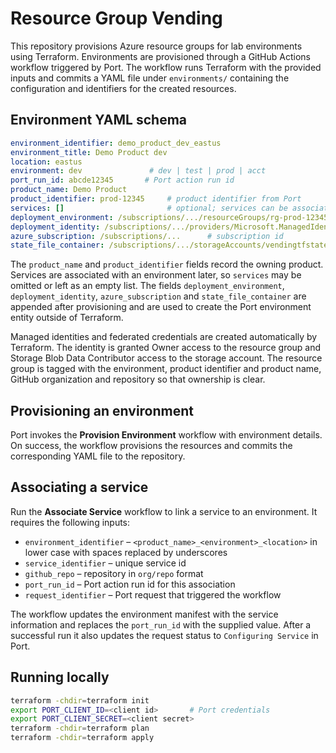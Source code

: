 # Resource Group Vending

This repository provisions Azure resource groups for lab environments using Terraform.
Environments are provisioned through a GitHub Actions workflow triggered by Port. The workflow runs Terraform with the provided inputs and commits a YAML file under `environments/` containing the configuration and identifiers for the created resources.

## Environment YAML schema
```yaml
environment_identifier: demo_product_dev_eastus
environment_title: Demo Product dev
location: eastus
environment: dev               # dev | test | prod | acct
port_run_id: abcde12345       # Port action run id
product_name: Demo Product
product_identifier: prod-12345     # product identifier from Port
services: []                       # optional; services can be associated later
deployment_environment: /subscriptions/.../resourceGroups/rg-prod-12345-dev-eastus
deployment_identity: /subscriptions/.../providers/Microsoft.ManagedIdentity/userAssignedIdentities/uai-prod-12345-dev-eastus
azure_subscription: /subscriptions/...      # subscription id
state_file_container: /subscriptions/.../storageAccounts/vendingtfstate/blobServices/default/containers/prod-12345dev
```
The `product_name` and `product_identifier` fields record the owning product. Services are associated with an environment later, so `services` may be omitted or left as an empty list. The fields `deployment_environment`, `deployment_identity`, `azure_subscription` and `state_file_container` are appended after provisioning and are used to create the Port environment entity outside of Terraform.

Managed identities and federated credentials are created automatically by Terraform. The identity is granted Owner access to the resource group and Storage Blob Data Contributor access to the storage account. The resource group is tagged with the environment, product identifier and product name, GitHub organization and repository so that ownership is clear.

## Provisioning an environment
Port invokes the **Provision Environment** workflow with environment details. On success, the workflow provisions the resources and commits the corresponding YAML file to the repository.

## Associating a service

Run the **Associate Service** workflow to link a service to an environment. It requires the following inputs:

- `environment_identifier` – `<product_name>_<environment>_<location>` in lower case with spaces replaced by underscores
- `service_identifier` – unique service id
- `github_repo` – repository in `org/repo` format
- `port_run_id` – Port action run id for this association
- `request_identifier` – Port request that triggered the workflow

The workflow updates the environment manifest with the service information and replaces the `port_run_id` with the supplied value.
After a successful run it also updates the request status to `Configuring Service` in Port.

## Running locally
```bash
terraform -chdir=terraform init
export PORT_CLIENT_ID=<client id>       # Port credentials
export PORT_CLIENT_SECRET=<client secret>
terraform -chdir=terraform plan
terraform -chdir=terraform apply
```
